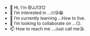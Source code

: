 - 👋 Hi, I’m @JJ1312
- 👀 I’m interested in ...🙄😘😁.
- 🌱 I’m currently learning ...How to live.
- 💞️ I’m looking to collaborate on ...😏.
- 📫 How to reach me ...Just call me😘. 

<!---
JJ1312/JJ1312 is a ✨ special ✨ repository because its `README.md` (this file) appears on your GitHub profile.
You can click the Preview link to take a look at your changes.
--->

